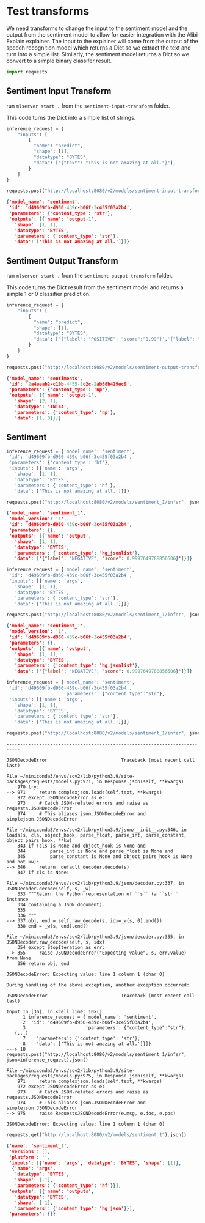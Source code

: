 # Test transforms

We need transforms to change the input to the sentiment model and the output from the sentiment model to allow for easier integration with the Alibi Explain explainer. The input to the explainer will come from the output of the speech recognition model which returns a Dict so we extract the text and turn into a simple list. Similarly, the sentiment model returns a Dict so we convert to a simple binary classifer result.

```python
import requests
```

## Sentiment Input Transform

run `mlserver start .` from the `sentiment-input-transform` folder.

This code turns the Dict into a simple list of strings.

```python
inference_request = {
    "inputs": [
        {
          "name": "predict",
          "shape": [1],
          "datatype": "BYTES",
          "data": ['{"text": "This is not amazing at all."}'],
        }
    ]
}

requests.post("http://localhost:8080/v2/models/sentiment-input-transform_1/infer", json=inference_request).json()
```

```json
{'model_name': 'sentiment',
 'id': 'd49609fb-d950-439c-b06f-3c455f03a2b4',
 'parameters': {'content_type': 'str'},
 'outputs': [{'name': 'output-1',
   'shape': [1, 1],
   'datatype': 'BYTES',
   'parameters': {'content_type': 'str'},
   'data': ['This is not amazing at all.']}]}

```

## Sentiment Output Transform

run `mlserver start .` from the `sentiment-output-transform` folder.

This code turns the Dict result from the sentiment model and returns a simple 1 or 0 classifier prediction.

```python
inference_request = {
    "inputs": [
        {
          "name": "predict",
          "shape": [1],
          "datatype": "BYTES",
          "data": ['{"label": "POSITIVE", "score":"0.99"}','{"label": "NEGATIVE", "score":"0.99"}'],
        }
    ]
}

requests.post("http://localhost:8080/v2/models/sentiment-output-transform_1/infer", json=inference_request).json()
```

```json
{'model_name': 'sentiments',
 'id': '2a4eeab2-c19b-4455-8c2c-2ab68b429ec9',
 'parameters': {'content_type': 'np'},
 'outputs': [{'name': 'output-1',
   'shape': [2, 1],
   'datatype': 'INT64',
   'parameters': {'content_type': 'np'},
   'data': [1, 0]}]}

```

## Sentiment

```python
inference_request = {'model_name': 'sentiment',
 'id': 'd49609fb-d950-439c-b06f-3c455f03a2b4',
 'parameters': {'content_type': 'hf'},
 'inputs': [{'name': 'args',
   'shape': [1, 1],
   'datatype': 'BYTES',
   'parameters': {'content_type': 'hf'},
   'data': ['This is not amazing at all.']}]}

requests.post("http://localhost:8080/v2/models/sentiment_1/infer", json=inference_request).json()
```

```json
{'model_name': 'sentiment_1',
 'model_version': '1',
 'id': 'd49609fb-d950-439c-b06f-3c455f03a2b4',
 'parameters': {},
 'outputs': [{'name': 'output',
   'shape': [1, 1],
   'datatype': 'BYTES',
   'parameters': {'content_type': 'hg_jsonlist'},
   'data': ['{"label": "NEGATIVE", "score": 0.9997649788856506}']}]}

```

```python
inference_request = {'model_name': 'sentiment',
 'id': 'd49609fb-d950-439c-b06f-3c455f03a2b4',
 'inputs': [{'name': 'args',
   'shape': [1, 1],
   'datatype': 'BYTES',
   'parameters': {'content_type': 'str'},
   'data': ['This is not amazing at all.']}]}

requests.post("http://localhost:8080/v2/models/sentiment_1/infer", json=inference_request).json()
```

```json
{'model_name': 'sentiment_1',
 'model_version': '1',
 'id': 'd49609fb-d950-439c-b06f-3c455f03a2b4',
 'parameters': {},
 'outputs': [{'name': 'output',
   'shape': [1, 1],
   'datatype': 'BYTES',
   'parameters': {'content_type': 'hg_jsonlist'},
   'data': ['{"label": "NEGATIVE", "score": 0.9997649788856506}']}]}

```

```python
inference_request = {'model_name': 'sentiment',
 'id': 'd49609fb-d950-439c-b06f-3c455f03a2b4',
                     'parameters': {"content_type":"str"},
 'inputs': [{'name': 'args',
   'shape': [1, 1],
   'datatype': 'BYTES',
   'parameters': {'content_type': 'str'},
   'data': ['This is not amazing at all.']}]}

requests.post("http://localhost:8080/v2/models/sentiment_1/infer", json=inference_request).json()
```

```
---------------------------------------------------------------------------

```

```
JSONDecodeError                           Traceback (most recent call last)

```

```
File ~/miniconda3/envs/scv2/lib/python3.9/site-packages/requests/models.py:971, in Response.json(self, **kwargs)
    970 try:
--> 971     return complexjson.loads(self.text, **kwargs)
    972 except JSONDecodeError as e:
    973     # Catch JSON-related errors and raise as requests.JSONDecodeError
    974     # This aliases json.JSONDecodeError and simplejson.JSONDecodeError

```

```
File ~/miniconda3/envs/scv2/lib/python3.9/json/__init__.py:346, in loads(s, cls, object_hook, parse_float, parse_int, parse_constant, object_pairs_hook, **kw)
    343 if (cls is None and object_hook is None and
    344         parse_int is None and parse_float is None and
    345         parse_constant is None and object_pairs_hook is None and not kw):
--> 346     return _default_decoder.decode(s)
    347 if cls is None:

```

```
File ~/miniconda3/envs/scv2/lib/python3.9/json/decoder.py:337, in JSONDecoder.decode(self, s, _w)
    333 """Return the Python representation of ``s`` (a ``str`` instance
    334 containing a JSON document).
    335
    336 """
--> 337 obj, end = self.raw_decode(s, idx=_w(s, 0).end())
    338 end = _w(s, end).end()

```

```
File ~/miniconda3/envs/scv2/lib/python3.9/json/decoder.py:355, in JSONDecoder.raw_decode(self, s, idx)
    354 except StopIteration as err:
--> 355     raise JSONDecodeError("Expecting value", s, err.value) from None
    356 return obj, end

```

```
JSONDecodeError: Expecting value: line 1 column 1 (char 0)

```

```
During handling of the above exception, another exception occurred:

```

```
JSONDecodeError                           Traceback (most recent call last)

```

```
Input In [36], in <cell line: 10>()
      1 inference_request = {'model_name': 'sentiment',
      2  'id': 'd49609fb-d950-439c-b06f-3c455f03a2b4',
      3                      'parameters': {"content_type":"str"},
   (...)
      7    'parameters': {'content_type': 'str'},
      8    'data': ['This is not amazing at all.']}]}
---> 10 requests.post("http://localhost:8080/v2/models/sentiment_1/infer", json=inference_request).json()

```

```
File ~/miniconda3/envs/scv2/lib/python3.9/site-packages/requests/models.py:975, in Response.json(self, **kwargs)
    971     return complexjson.loads(self.text, **kwargs)
    972 except JSONDecodeError as e:
    973     # Catch JSON-related errors and raise as requests.JSONDecodeError
    974     # This aliases json.JSONDecodeError and simplejson.JSONDecodeError
--> 975     raise RequestsJSONDecodeError(e.msg, e.doc, e.pos)

```

```
JSONDecodeError: Expecting value: line 1 column 1 (char 0)

```

```python
requests.get("http://localhost:8080/v2/models/sentiment_1").json()
```

```json
{'name': 'sentiment_1',
 'versions': [],
 'platform': '',
 'inputs': [{'name': 'args', 'datatype': 'BYTES', 'shape': [1]},
  {'name': 'args',
   'datatype': 'BYTES',
   'shape': [-1],
   'parameters': {'content_type': 'hf'}}],
 'outputs': [{'name': 'outputs',
   'datatype': 'BYTES',
   'shape': [-1],
   'parameters': {'content_type': 'hg_json'}}],
 'parameters': {}}

```

```python

```
